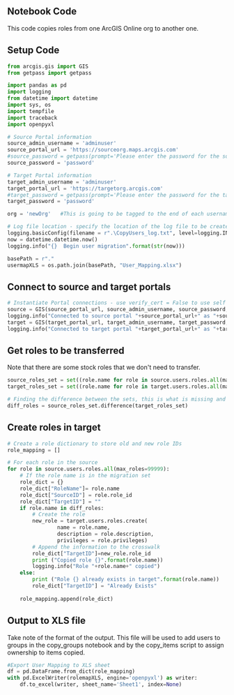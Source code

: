 ## Notebook Code

This code copies roles from one ArcGIS Online org to another one. 


## Setup Code

```python
from arcgis.gis import GIS
from getpass import getpass

import pandas as pd
import logging
from datetime import datetime
import sys, os
import tempfile
import traceback
import openpyxl

# Source Portal information
source_admin_username = 'adminuser'
source_portal_url = 'https://sourceorg.maps.arcgis.com'
#source_password = getpass(prompt='Please enter the password for the source Portal') # This will prompt you for the password rather then storing it
source_password = 'password'

# Target Portal information
target_admin_username = 'adminuser'
target_portal_url = 'https://targetorg.arcgis.com'
#target_password = getpass(prompt='Please enter the password for the target Portal') # This will prompt you for the password rather then storing it
target_password = 'password'

org = 'newOrg'   #This is going to be tagged to the end of each username

# Log file location - specify the location of the log file to be created
logging.basicConfig(filename = r".\CopyUsers_log.txt", level=logging.INFO)
now = datetime.datetime.now()
logging.info("{}  Begin user migration".format(str(now)))

basePath = r"."
usermapXLS = os.path.join(basePath, "User_Mapping.xlsx")
```

## Connect to source and target portals

```python
# Instantiate Portal connections - use verify_cert = False to use self signed SSL
source = GIS(source_portal_url, source_admin_username, source_password, verify_cert = False, expiration = 9999)
logging.info("Connected to source portal "+source_portal_url+" as "+source_admin_username)
target = GIS(target_portal_url, target_admin_username, target_password, verify_cert = False)
logging.info("Connected to target portal "+target_portal_url+" as "+target_admin_username)
```

## Get roles to be transferred
Note that there are some stock roles that we don't need to transfer.  

```python
source_roles_set = set((role.name for role in source.users.roles.all(max_roles=99999)))
target_roles_set = set((role.name for role in target.users.roles.all(max_roles=99999)))

# Finding the difference between the sets, this is what is missing and needs to be migrated
diff_roles = source_roles_set.difference(target_roles_set)
```

## Create roles in target

```python
# Create a role dictionary to store old and new role IDs
role_mapping = []

# For each role in the source
for role in source.users.roles.all(max_roles=99999):
    # If the role name is in the migration set
    role_dict = {}
    role_dict["RoleName"]= role.name
    role_dict["SourceID"] = role.role_id
    role_dict["TargetID"] = ""
    if role.name in diff_roles:
        # Create the role
        new_role = target.users.roles.create(
                name = role.name,
                description = role.description,
                privileges = role.privileges)
        # Append the information to the crosswalk
        role_dict["TargetID"]=new_role.role_id
        print ("Copied role {}".format(role.name))
        logging.info("Role "+role.name+" copied")
    else:
        print ("Role {} already exists in target".format(role.name))
        role_dict["TargetID"] = "Already Exists"
        
    role_mapping.append(role_dict)
```


## Output to XLS file
Take note of the format of the output.  This file will be used to add users to groups in the copy_groups notebook and by the copy_items script to assign ownership to items copied. 

```python
#Export User Mapping to XLS sheet
df = pd.DataFrame.from_dict(role_mapping)
with pd.ExcelWriter(rolemapXLS, engine='openpyxl') as writer:
    df.to_excel(writer, sheet_name='Sheet1', index=None)
```
